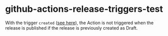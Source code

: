 # github-actions-release-triggers-test

With the trigger `created` ([see here](https://github.com/Rohja/github-actions-release-triggers-test/blob/e3e0e76d3ce17aeff34977a6c0b304ef45e9c65f/.github/workflows/test_release_triggers.yml#L3)), the Action is not triggered when the release is published if the release is previously created as Draft.
